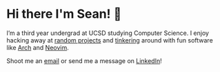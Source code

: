 # Hi there I'm Sean! 👋

I’m a third year undergrad at UCSD studying Computer Science. I enjoy hacking away at [random projects](https://github.com/seanye24?tab=repositories) and [tinkering](https://github.com/seanye24/dotfiles) around with fun software like [Arch](https://archlinux.org/) and [Neovim](https://neovim.io/).

Shoot me an [email](mailto:seanye24@gmail.com) or send me a message on [LinkedIn](https://www.linkedin.com/in/seancye/)!
